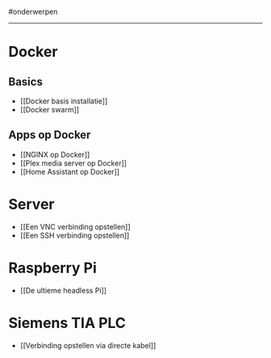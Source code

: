 
#onderwerpen

---
# Docker
## Basics
* [[Docker basis installatie]]
* [[Docker swarm]]
## Apps op Docker
* [[NGINX op Docker]]
* [[Plex media server op Docker]]
* [[Home Assistant op Docker]]
# Server
* [[Een VNC verbinding opstellen]]
* [[Een SSH verbinding opstellen]]
# Raspberry Pi
* [[De ultieme headless Pi]]

# Siemens TIA PLC
* [[Verbinding opstellen via directe kabel]]